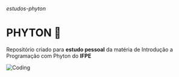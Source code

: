 ###### estudos-phyton

# PHYTON :snake:
Repositório criado para **estudo pessoal** da matéria de Introdução a Programação com Phyton do **IFPE**

![Coding](https://c.tenor.com/M8NOboaCB2MAAAAC/peter-griffin-nails.gif)
